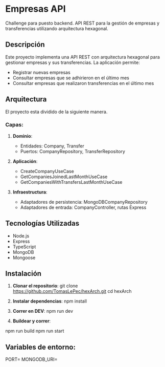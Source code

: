 # Empresas API

Challenge para puesto backend. API REST para la gestión de empresas y transferencias utilizando arquitectura hexagonal.

## Descripción

Este proyecto implementa una API REST con arquitectura hexagonal para gestionar empresas y sus transferencias. La aplicación permite:

- Registrar nuevas empresas
- Consultar empresas que se adhirieron en el último mes
- Consultar empresas que realizaron transferencias en el último mes

## Arquitectura

El proyecto esta dividido de la siguiente manera.

### Capas:

1. **Dominio**:
   - Entidades: Company, Transfer
   - Puertos: CompanyRepository, TransferRepository

2. **Aplicación**:
   - CreateCompanyUseCase
   - GetCompaniesJoinedLastMonthUseCase
   - GetCompaniesWithTransfersLastMonthUseCase

3. **Infraestructura**:
   - Adaptadores de persistencia: MongoDBCompanyRepository
   - Adaptadores de entrada: CompanyController, rutas Express

## Tecnologías Utilizadas

- Node.js
- Express
- TypeScript
- MongoDB
- Mongoose

## Instalación

1. **Clonar el repositorio**:
 git clone https://github.com/TomasLePec/hexArch.git
 cd hexArch 

2. **Instalar dependencias**:
npm install

3. **Correr en DEV**:
npm run dev

4. **Buildear y correr**:

npm run build
npm run start

## Variables de entorno:

PORT=
MONGODB_URI=
